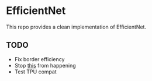 # EfficientNet
This repo provides a clean implementation of EfficientNet.

## TODO
- Fix border efficiency
- Stop [this](https://stackoverflow.com/a/58385932) from happening
- Test TPU compat

